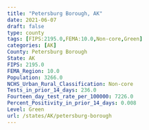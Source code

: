 ```yaml
---
title: "Petersburg Borough, AK"
date: 2021-06-07
draft: false
type: county
tags: [FIPS:2195.0,FEMA:10.0,Non-core,Green]
categories: [AK]
County: Petersburg Borough
State: AK
FIPS: 2195.0
FEMA_Region: 10.0
Population: 3266.0
NCHS_Urban_Rural_Classification: Non-core
Tests_in_prior_14_days: 236.0
Fourteen_day_test_rate_per_100000: 7226.0
Percent_Positivity_in_prior_14_days: 0.008
Level: Green
url: /states/AK/petersburg-borough
---
```




